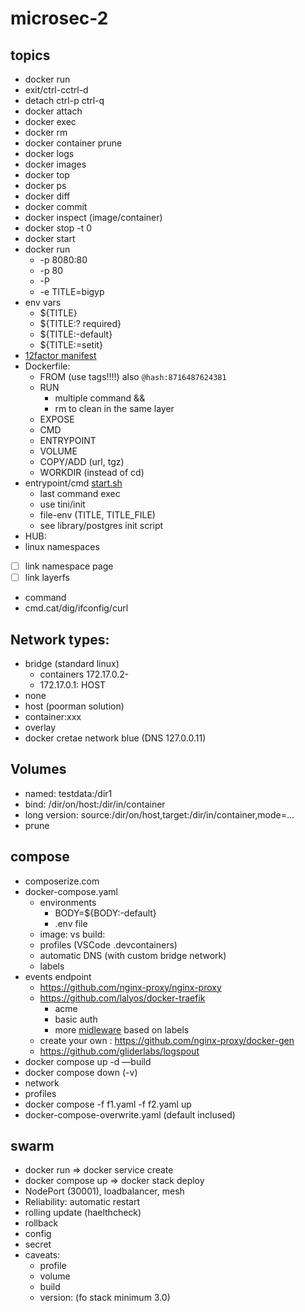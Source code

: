 # microsec-2

## topics

- docker run
- exit/ctrl-cctrl-d
- detach ctrl-p ctrl-q
- docker attach
- docker exec
- docker rm
- docker container prune
- docker logs
- docker images
- docker top
- docker ps
- docker diff
- docker commit
- docker inspect (image/container)
- docker stop -t 0
- docker start
- docker run
    - -p 8080:80
    - -p 80
    - -P
    - -e TITLE=bigyp
- env vars
    - ${TITLE}
    - ${TITLE:? required}
    - ${TITLE:-default}
    - ${TITLE:=setit}
- [12factor manifest](https://12factor.net/)
- Dockerfile:
    - FROM (use tags!!!!) also `@hash:8716487624381`
    - RUN
        - multiple command &&
        - rm to clean in the same layer
    - EXPOSE
    - CMD
    - ENTRYPOINT
    - VOLUME
    - COPY/ADD (url, tgz)
    - WORKDIR (instead of cd)
- entrypoint/cmd [start.sh](http://start.sh)
    - last command exec
    - use tini/init
    - file-env (TITLE, TITLE_FILE)
    - see library/postgres init script
- HUB:
- linux namespaces
- [ ]  link namespace page
- [ ]  link layerfs
- command
- cmd.cat/dig/ifconfig/curl

## Network types:

- bridge (standard linux)
    - containers 172.17.0.2-
    - 172.17.0.1: HOST
- none
- host (poorman solution)
- container:xxx
- overlay
- docker cretae network blue (DNS 127.0.0.11)

## Volumes

- named: testdata:/dir1
- bind:   /dir/on/host:/dir/in/container
- long version: source:/dir/on/host,target:/dir/in/container,mode=…
- prune

## compose

- composerize.com
- docker-compose.yaml
    - environments
        - BODY=${BODY:-default}
        - .env file
    - image: vs build:
    - profiles (VSCode .devcontainers)
    - automatic DNS (with custom bridge network)
    - labels
- events endpoint
    - https://github.com/nginx-proxy/nginx-proxy
    - https://github.com/lalyos/docker-traefik
        - acme
        - basic auth
        - more [midleware](https://doc.traefik.io/traefik/middlewares/overview/) based on labels
    - create your own : https://github.com/nginx-proxy/docker-gen
    - https://github.com/gliderlabs/logspout
- docker compose up -d —build
- docker compose down (-v)
- network
- profiles
- docker compose -f f1.yaml -f f2.yaml up
- docker-compose-overwrite.yaml (default inclused)

## swarm

- docker run ⇒ docker service create
- docker compose up ⇒ docker stack deploy
- NodePort (30001), loadbalancer, mesh
- Reliability: automatic restart
- rolling update (haelthcheck)
- rollback
- config
- secret
- caveats:
    - profile
    - volume
    - build
    - version: (fo stack minimum 3.0)
